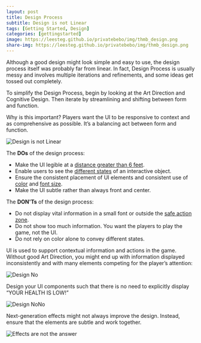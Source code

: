 ```yaml
---
layout: post
title: Design Process
subtitle: Design is not Linear
tags: [Getting Started, Design]
categories: [gettingstarted]
image: https://leesteg.github.io/privatebebo/img/thmb_design.png
share-img: https://leesteg.github.io/privatebebo/img/thmb_design.png
---
```


Although a good design might look simple and easy to use, the design process itself was probably far from linear. In fact, Design Process is usually messy and involves multiple iterations and refinements, and some ideas get tossed out completely.

To simplify the Design Process, begin by looking at the Art Direction and Cognitive Design. Then iterate by streamlining and shifting between form and function.

Why is this important? Players want the UI to be responsive to context and as comprehensive as possible. It’s a balancing act between form and function.

![Design is not Linear](/privatebebo/img/Design_Not_Linear.gif)

The **DOs** of the design process:

- Make the UI legible at a [distance greater than 6 feet](/privatebebo/2019-03-28-DesigningTypography/).
- Enable users to see the [different states](/privatebebo/2019-03-31-GeneralGuidelines/) of an interactive object.
- Ensure the consistent placement of UI elements and consistent use of [color](/privatebebo/2019-04-01-Color/) and [font size](/privatebebo/2019-03-28-TypographyBasics/).
- Make the UI subtle rather than always front and center.

The **DON'Ts** of the design process:

- Do not display vital information in a small font or outside the [safe action zone](/privatebebo/2019-03-27-ScreenResolution/).
- Do not show too much information. You want the players to play the game, not the UI.
- Do not rely on color alone to convey different states.


UI is used to support contextual information and actions in the game. Without good Art Direction, you might end up with information displayed inconsistently and with many elements competing for the player’s attention:

![Design No](/privatebebo/img/Design_HUD_No.jpg)

Design your UI components such that there is no need to explicitly display “YOUR HEALTH IS LOW!”

![Design NoNo](/privatebebo/img/Design_HUD_NoNo.jpg)

Next-generation effects might not always improve the design. Instead, ensure that the elements are subtle and work together.

![Effects are not the answer](/privatebebo/img/Design_HUD_NoNoNo.jpg)

